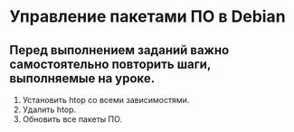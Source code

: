 # Управление пакетами ПО в Debian
## Перед выполнением заданий важно самостоятельно повторить шаги, выполняемые на уроке.

1. Установить htop со всеми зависимостями.
2. Удалить htop.
3. Обновить все пакеты ПО. 
